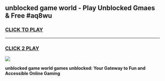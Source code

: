 
## unblocked game world - Play Unblocked Gmaes & Free #aq8wu
<h3>
<a href="https://news.freeplayer.one?title=unblocked_game_world&ref=03M">CLICK TO PLAY</a></h3>
<hr>

<h3>
<a href="https://news.freeplayer.one?title=unblocked_game_world&ref=03M">CLICK 2 PLAY</a>
  
</h3>

<a href="https://news.freeplayer.one?title=unblocked_game_world&ref=03M"><img src="https://clearcache.store/games.png"></a>


**unblocked game world games unblocked: Your Gateway to Fun and Accessible Online Gaming**

